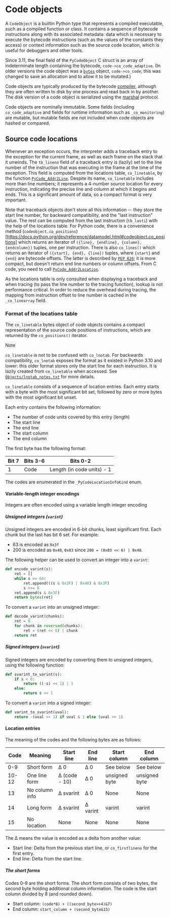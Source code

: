# Code objects

A `CodeObject` is a builtin Python type that represents a compiled executable,
such as a compiled function or class.
It contains a sequence of bytecode instructions along with its associated
metadata: data which is necessary to execute the bytecode instructions (such
as the values of the constants they access) or context information such as
the source code location, which is useful for debuggers and other tools.

Since 3.11, the final field of the `PyCodeObject` C struct is an array
of indeterminate length containing the bytecode, `code->co_code_adaptive`.
(In older versions the code object was a
[`bytes`](https://docs.python.org/dev/library/stdtypes.html#bytes)
object, `code->co_code`; this was changed to save an allocation and to
allow it to be mutated.)

Code objects are typically produced by the bytecode [compiler](compiler.md),
although they are often written to disk by one process and read back in by another.
The disk version of a code object is serialized using the
[marshal](https://docs.python.org/dev/library/marshal.html) protocol.

Code objects are nominally immutable.
Some fields (including `co_code_adaptive` and fields for runtime
information such as `_co_monitoring`) are mutable, but mutable fields are
not included when code objects are hashed or compared.

## Source code locations

Whenever an exception occurs, the interpreter adds a traceback entry to
the exception for the current frame, as well as each frame on the stack that
it unwinds.
The `tb_lineno` field of a traceback entry is (lazily) set to the line
number of the instruction that was executing in the frame at the time of
the exception.
This field is computed from the locations table, `co_linetable`, by the function
[`PyCode_Addr2Line`](https://docs.python.org/dev/c-api/code.html#c.PyCode_Addr2Line).
Despite its name, `co_linetable` includes more than line numbers; it represents
a 4-number source location for every instruction, indicating the precise line
and column at which it begins and ends. This is a significant amount of data,
so a compact format is very important.

Note that traceback objects don't store all this information -- they store the start line
number, for backward compatibility, and the "last instruction" value.
The rest can be computed from the last instruction (`tb_lasti`) with the help of the
locations table. For Python code, there is a convenience method
(`codeobject.co_positions`)[https://docs.python.org/dev/reference/datamodel.html#codeobject.co_positions]
which returns an iterator of `({line}, {endline}, {column}, {endcolumn})` tuples,
one per instruction.
There is also `co_lines()` which returns an iterator of `({start}, {end}, {line})` tuples,
where `{start}` and `{end}` are bytecode offsets.
The latter is described by [`PEP 626`](https://peps.python.org/pep-0626/); it is more
compact, but doesn't return end line numbers or column offsets.
From C code, you need to call
[`PyCode_Addr2Location`](https://docs.python.org/dev/c-api/code.html#c.PyCode_Addr2Location).

As the locations table is only consulted when displaying a traceback and when
tracing (to pass the line number to the tracing function), lookup is not
performance critical.
In order to reduce the overhead during tracing, the mapping from instruction offset to
line number is cached in the ``_co_linearray`` field.

### Format of the locations table

The `co_linetable` bytes object of code objects contains a compact
representation of the source code positions of instructions, which are
returned by the `co_positions()` iterator.

> [!NOTE]
> `co_linetable` is not to be confused with `co_lnotab`.
> For backwards compatibility, `co_lnotab` exposes the format
> as it existed in Python 3.10 and lower: this older format
> stores only the start line for each instruction.
> It is lazily created from `co_linetable` when accessed.
> See [`Objects/lnotab_notes.txt`](../Objects/lnotab_notes.txt) for more details.

`co_linetable` consists of a sequence of location entries.
Each entry starts with a byte with the most significant bit set, followed by
zero or more bytes with the most significant bit unset.

Each entry contains the following information:

* The number of code units covered by this entry (length)
* The start line
* The end line
* The start column
* The end column

The first byte has the following format:

| Bit 7 | Bits 3-6 | Bits 0-2                   |
|-------|----------|----------------------------|
| 1     | Code     | Length (in code units) - 1 |

The codes are enumerated in the `_PyCodeLocationInfoKind` enum.

#### Variable-length integer encodings

Integers are often encoded using a variable length integer encoding

##### Unsigned integers (`varint`)

Unsigned integers are encoded in 6-bit chunks, least significant first.
Each chunk but the last has bit 6 set.
For example:

* 63 is encoded as `0x3f`
* 200 is encoded as `0x48`, `0x03` since ``200 = (0x03 << 6) | 0x48``.

The following helper can be used to convert an integer into a `varint`:

```py
def encode_varint(s):
    ret = []
    while s >= 64:
        ret.append(((s & 0x3F) | 0x40) & 0x3F)
        s >>= 6
    ret.append(s & 0x3F)
    return bytes(ret)
```

To convert a `varint` into an unsigned integer:

```py
def decode_varint(chunks):
    ret = 0
    for chunk in reversed(chunks):
        ret = (ret << 6) | chunk
    return ret
```

##### Signed integers (`svarint`)

Signed integers are encoded by converting them to unsigned integers, using the following function:

```py
def svarint_to_varint(s):
    if s < 0:
        return ((-s) << 1) | 1
    else:
        return s << 1
```

To convert a `varint` into a signed integer:

```py
def varint_to_svarint(uval):
    return -(uval >> 1) if uval & 1 else (uval >> 1)
```

#### Location entries

The meaning of the codes and the following bytes are as follows:

| Code  | Meaning        | Start line    | End line | Start column  | End column    |
|-------|----------------|---------------|----------|---------------|---------------|
| 0-9   | Short form     | Δ 0           | Δ 0      | See below     | See below     |
| 10-12 | One line form  | Δ (code - 10) | Δ 0      | unsigned byte | unsigned byte |
| 13    | No column info | Δ svarint     | Δ 0      | None          | None          |
| 14    | Long form      | Δ svarint     | Δ varint | varint        | varint        |
| 15    | No location    | None          | None     | None          | None          |

The Δ means the value is encoded as a delta from another value:

* Start line: Delta from the previous start line, or `co_firstlineno` for the first entry.
* End line: Delta from the start line.

##### The short forms

Codes 0-9 are the short forms. The short form consists of two bytes,
the second byte holding additional column information. The code is the
start column divided by 8 (and rounded down).

* Start column: `(code*8) + ((second_byte>>4)&7)`
* End column: `start_column + (second_byte&15)`
